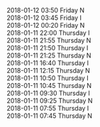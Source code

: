 2018-01-12 03:50 Friday  N  
2018-01-12 03:45 Friday  I  
2018-01-12 00:20 Friday  N  
2018-01-11 22:00 Thursday  I  
2018-01-11 21:55 Thursday  N  
2018-01-11 21:50 Thursday  I  
2018-01-11 21:25 Thursday  N  
2018-01-11 16:40 Thursday  I  
2018-01-11 12:15 Thursday  N  
2018-01-11 10:50 Thursday  I  
2018-01-11 10:45 Thursday  N  
2018-01-11 09:30 Thursday  I  
2018-01-11 09:25 Thursday  N  
2018-01-11 07:55 Thursday  I  
2018-01-11 07:45 Thursday  N  
